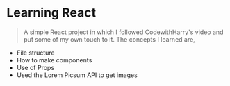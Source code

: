 # Learning React 

>A simple React project in which I followed CodewithHarry's video and put some of my own touch to it.
>The concepts I learned are,

- File structure
- How to make components
- Use of Props
- Used the Lorem Picsum API to get images

